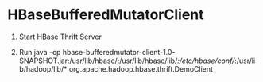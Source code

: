 # HBaseBufferedMutatorClient

1) Start HBase Thrift Server

2) Run
java -cp hbase-bufferedmutator-client-1.0-SNAPSHOT.jar:/usr/lib/hbase/:/usr/lib/hbase/lib/*:/etc/hbase/conf/*:/usr/lib/hadoop/lib/* org.apache.hadoop.hbase.thrift.DemoClient <host> <port>
